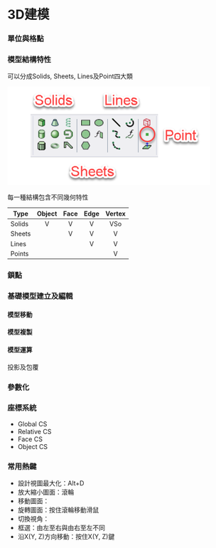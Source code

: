 # 3D建模

### 單位與格點

### 模型結構特性

可以分成Solids, Sheets, Lines及Point四大類

![](<../.gitbook/assets/image (1).png>)

每一種結構包含不同幾何特性

| Type   | Object | Face | Edge | Vertex |
| ------ | :----: | :--: | :--: | :----: |
| Solids |    V   |   V  |   V  |   VSo  |
| Sheets |        |   V  |   V  |    V   |
| Lines  |        |      |   V  |    V   |
| Points |        |      |      |    V   |

### 鎖點



### 基礎模型建立及編輯

#### 模型移動



#### 模型複製



#### 模型運算



投影及包覆

### 參數化

###

### 座標系統

* Global CS
* Relative CS
* Face CS
* Object CS

### 常用熱鍵

* 設計視圖最大化：Alt+D
* 放大縮小圖面：滾輪
* 移動圖面：
* 旋轉圖面：按住滾輪移動滑鼠
* 切換視角：
* 框選：由左至右與由右至左不同
* 沿X(Y, Z)方向移動：按住X(Y, Z)鍵

